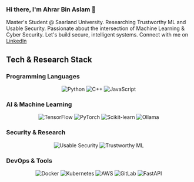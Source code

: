 ### Hi there, I'm Ahrar Bin Aslam 👋

Master's Student @ Saarland University. Researching Trustworthy ML and Usable Security. Passionate about the intersection of Machine Learning & Cyber Security. Let's build secure, intelligent systems. Connect with me on [LinkedIn](https://www.linkedin.com/in/ahrarbinaslam23/)

## Tech & Research Stack

### Programming Languages
<p align="center">
  <img src="https://img.shields.io/badge/Python-3670A0?style=for-the-badge&logo=python&logoColor=white" alt="Python"/>
  <img src="https://img.shields.io/badge/C++-00599C?style=for-the-badge&logo=cplusplus&logoColor=white" alt="C++"/>
  <img src="https://img.shields.io/badge/JavaScript-F7DF1E?style=for-the-badge&logo=javascript&logoColor=black" alt="JavaScript"/>
</p>

### AI & Machine Learning
<p align="center">
  <img src="https://img.shields.io/badge/TensorFlow-FF6F00?style=for-the-badge&logo=tensorflow&logoColor=white" alt="TensorFlow"/>
  <img src="https://img.shields.io/badge/PyTorch-EE4C2C?style=for-the-badge&logo=pytorch&logoColor=white" alt="PyTorch"/>
  <img src="https://img.shields.io/badge/Scikit--learn-F7931E?style=for-the-badge&logo=scikitlearn&logoColor=white" alt="Scikit-learn"/>
  <img src="https://img.shields.io/badge/Ollama-000000?style=for-the-badge&logo=ollama&logoColor=white" alt="Ollama"/>
</p>

### Security & Research
<p align="center">
  <img src="https://img.shields.io/badge/Usable%20Security-1abc9c?style=for-the-badge&logo=gitbook&logoColor=white" alt="Usable Security"/>
  <img src="https://img.shields.io/badge/Trustworthy%20ML-00CCBB?style=for-the-badge&logo=sciencedirect&logoColor=white" alt="Trustworthy ML"/>
</p>

### DevOps & Tools
<p align="center">
  <img src="https://img.shields.io/badge/Docker-2496ED?style=for-the-badge&logo=docker&logoColor=white" alt="Docker"/>
  <img src="https://img.shields.io/badge/Kubernetes-326CE5?style=for-the-badge&logo=kubernetes&logoColor=white" alt="Kubernetes"/>
  <img src="https://img.shields.io/badge/AWS-232F3E?style=for-the-badge&logo=amazonwebservices&logoColor=white" alt="AWS"/>
  <img src="https://img.shields.io/badge/GitLab-FC6D26?style=for-the-badge&logo=gitlab&logoColor=white" alt="GitLab"/>
  <img src="https://img.shields.io/badge/FastAPI-009688?style=for-the-badge&logo=fastapi&logoColor=white" alt="FastAPI"/>
</p>
